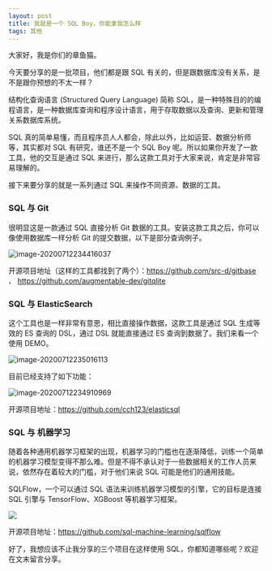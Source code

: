 ```yaml
---
layout: post
title: 我就是一个 SQL Boy，你能拿我怎么样
tags: 其他
---
```


大家好，我是你们的章鱼猫。

今天要分享的是一批项目，他们都是跟 SQL 有关的，但是跟数据库没有关系，是不是跟你预想的不太一样？

结构化查询语言 (Structured Query Language) 简称 SQL，是一种特殊目的的编程语言，是一种数据库查询和程序设计语言，用于存取数据以及查询、更新和管理关系数据库系统。

SQL 真的简单易懂，而且程序员人人都会，除此以外，比如运营、数据分析师等，其实都对 SQL 有研究，谁还不是一个 SQL Boy 呢。所以如果你开发了一款工具，他的交互是通过 SQL 来进行，那么这款工具对于大家来说，肯定是非常容易理解的。

接下来要分享的就是一系列通过 SQL 来操作不同资源、数据的工具。

### SQL 与 Git

很明显这是一款通过 SQL 直接分析 Git 数据的工具。安装这款工具之后，你可以像使用数据库一样分析 Git 的提交数据，以下是部分查询例子。

![image-20200712234416037](https://7465-test-3c9b5e-1-1301419220.tcb.qcloud.la/mac_github_images/compress_image-20200712234416037.png)

开源项目地址（这样的工具都找到了两个）：https://github.com/src-d/gitbase 、 https://github.com/augmentable-dev/gitqlite



### SQL 与 ElasticSearch

这个工具也是一样非常有意思，相比直接操作数据，这款工具是通过 SQL 生成等效的 ES 查询的 DSL，通过 DSL 就能直接通过 ES 查询到数据了。我们来看一个使用 DEMO。

![image-20200712235016113](https://7465-test-3c9b5e-1-1301419220.tcb.qcloud.la/mac_github_images/compress_image-20200712235016113.png)

目前已经支持了如下功能：

![image-20200712234910969](https://7465-test-3c9b5e-1-1301419220.tcb.qcloud.la/mac_github_images/compress_image-20200712234910969.png)

开源项目地址：https://github.com/cch123/elasticsql



### SQL 与 机器学习

随着各种通用机器学习框架的出现，机器学习的门槛也在逐渐降低，训练一个简单的机器学习模型变得不那么难。但是不得不承认对于一些数据相关的工作人员来说，依然存在着较大的门槛，对于他们来说 SQL 可能是他们的通用技能。

SQLFlow，一个可以通过 SQL 语法来训练机器学习模型的引擎，它的目标是连接 SQL 引擎与 TensorFlow、XGBoost 等机器学习框架。

![](https://mmbiz.qpic.cn/mmbiz_gif/zRiam9B2qkhQ6jJ61eSLicYtSwotLa1nTlU7E8xU73jrmvnv40gSXbCoNGxibsibEy8icfsd0n1XlhyVV3fEDvwR3fg/640?wx_fmt=gif&tp=webp&wxfrom=5&wx_lazy=1)

开源项目地址：https://github.com/sql-machine-learning/sqlflow

好了，我想应该不止我分享的三个项目在这样使用 SQL，你都知道哪些呢？欢迎在文末留言分享。